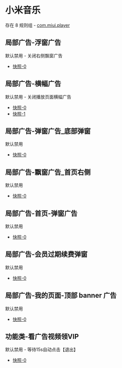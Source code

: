 # 小米音乐

存在 8 规则组 - [com.miui.player](/src/apps/com.miui.player.ts)

## 局部广告-浮窗广告

默认禁用 - 关闭右侧飘窗广告

- [快照-0](https://i.gkd.li/import/13303283)

## 局部广告-横幅广告

默认禁用 - 关闭播放页面横幅广告

- [快照-0](https://i.gkd.li/import/13304347)
- [快照-1](https://i.gkd.li/import/13304344)

## 局部广告-弹窗广告\_底部弹窗

默认禁用

- [快照-0](https://i.gkd.li/import/13304343)

## 局部广告-飘窗广告\_首页右侧

默认禁用

- [快照-0](https://i.gkd.li/import/13562649)

## 局部广告-首页-弹窗广告

默认禁用

- [快照-0](https://i.gkd.li/import/13623503)

## 局部广告-会员过期续费弹窗

默认禁用

- [快照-0](https://i.gkd.li/import/12700955)

## 局部广告-我的页面-顶部 banner 广告

默认禁用

- [快照-0](https://i.gkd.li/import/12700984)

## 功能类-看广告视频领VIP

默认禁用 - 等待15s自动点击【退出】

- [快照-0](https://i.gkd.li/import/13610667)
